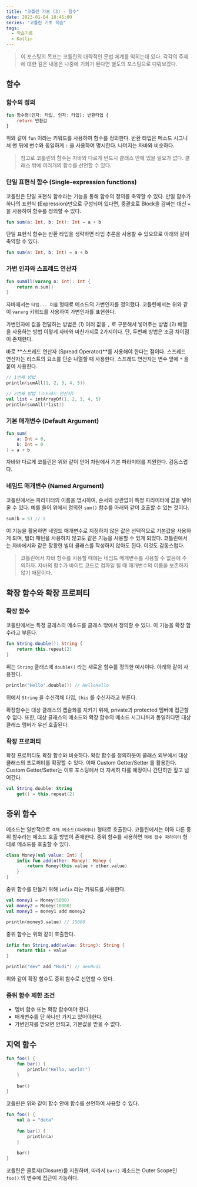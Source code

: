 ```yaml
---
title: "코틀린 기초 (3) - 함수"
date: 2023-01-04 18:45:00
series: "코틀린 기초 학습"
tags:
  - 학습기록
  - Kotlin
---
```


> 이 포스팅의 목표는 코틀린의 대략적인 문법 체계를 익히는데 있다. 각각의 주제에 대한 깊은 내용은 나중에 기회가 된다면 별도의 포스팅으로 다뤄보겠다.

## 함수

### 함수의 정의

```kotlin
fun 함수명(인자: 타입, 인자: 타입): 반환타입 {
	return 반환값
}
```

위와 같이 `fun` 이라는 키워드를 사용하여 함수를 정의한다. 반환 타입은 메소드 시그니쳐 맨 뒤에 변수와 동일하게 `:` 을 사용하여 명시한다. 나머지는 자바와 비슷하다. 

> 참고로 코틀린의 함수는 자바와 다르게 반드시 클래스 안에 있을 필요가 없다. 클래스 밖에 여러개의 함수를 선언할 수 있다.
> 

### 단일 표현식 함수 (**Single-expression functions)**

코틀린은 단일 표현식 함수라는 기능을 통해 함수의 정의를 축약할 수 있다. 만일 함수가 하나의 표현식 (Expression)만으로 구성되어 있다면, 중괄호로 Block을 감싸는 대신 `=` 을 사용하여 함수를 정의할 수 있다.

```kotlin
fun sum(a: Int, b: Int): Int = a + b
```

단일 표현식 함수는 반환 타입을 생략하면 타입 추론을 사용할 수 있으므로 아래와 같이 축약할 수 있다.

```kotlin
fun sum(a: Int, b: Int) = a + b
```

### 가변 인자와 스프레드 연산자

```kotlin
fun sumAll(vararg n: Int): Int {
    return n.sum()
}
```

자바에서는 `타입... 이름` 형태로 메소드의 가변인자를 정의했다. 코틀린에서는 위와 같이 `vararg` 키워드를 사용하여 가변인자를 표현한다.

가변인자에 값을 전달하는 방법은 (1) 여러 값을 `,` 로 구분해서 넣어주는 방법 (2) 배열을 사용하는 방법 이렇게 자바와 마찬가지로 2가지이다. 단, 두번째 방법은 조금 차이점이 존재한다.

바로 **스프레드 연산자 (Spread Operator)**를 사용해야 한다는 점이다. 스프레드 연산자는 리스트의 요소를 단순 나열할 때 사용한다. 스프레드 연산자는 변수 앞에 `*` 을 붙여 사용한다.

```kotlin
// 1번째 방법
println(sumAll(1, 2, 3, 4, 5))

// 2번째 방법 (스프레드 연산자)
val list = intArrayOf(1, 2, 3, 4, 5)
println(sumAll(*list))
```

### 기본 매개변수 (Default Argument)

```kotlin
fun sum(
    a: Int = 0,
    b: Int = 0
) = a + b
```

자바와 다르게 코틀린은 위와 같이 언어 차원에서 기본 파라미터를 지원한다. 감동스럽다.

### 네임드 매개변수 (Named Argument)

코틀린에서는 파라미터의 이름을 명시하여, 순서와 상관없이 특정 파라미터에 값을 넣어줄 수 있다. 예를 들어 위에서 정의한 `sum()` 함수를 아래와 같이 호출할 수 있는 것이다.

```kotlin
sum(b = 5) // 5
```

이 기능을 활용하면 네임드 매개변수로 지정하지 않은 값은 선택적으로 기본값을 사용하게 되며, 빌더 패턴을 사용하지 않고도 같은 기능을 사용할 수 있게 되었다. 코틀린에서는 자바에서와 같은 장황한 빌더 클래스를 작성하지 않아도 된다. 이것도 감동스럽다.

> 코틀린에서 자바 함수를 사용할 때에는 네임드 매개변수를 사용할 수 없음에 주의하자. 자바의 함수가 바이트 코드로 컴파일 될 때 매개변수의 이름을 보존하지 않기 때문이다.
> 

## 확장 함수와 확장 프로퍼티

### 확장 함수

코틀린에서는 특정 클래스의 메소드를 클래스 밖에서 정의할 수 있다. 이 기능을 확장 함수라고 부른다.

```kotlin
fun String.double(): String {
    return this.repeat(2)
}
```

위는 `String` 클래스에 `double()` 라는 새로운 함수를 정의한 예시이다. 아래와 같이 사용한다.

```kotlin
println("Hello".double()) // HelloHello
```

위에서 `String` 을 수신객체 타입, `this` 를 수신자라고 부른다.

확장함수는 대상 클래스의 캡슐화를 지키기 위해, private과 protected 멤버에 접근할 수 없다. 또한, 대상 클래스의 메소드와 확장 함수의 메소드 시그니처과 동일하다면 대상 클래스 멤버가 우선 호출된다.

### 확장 프로퍼티

확장 프로퍼티도 확장 함수와 비슷하다. 확장 함수를 정의하듯이 클래스 외부에서 대상 클래스의 프로퍼티를 확장할 수 있다. 이때 Custom Getter/Setter 를 활용한다. Custom Getter/Setter는 이후 포스팅에서 더 자세히 다룰 예정이니 간단히만 짚고 넘어간다.

```kotlin
val String.double: String
    get() = this.repeat(2)
```

## 중위 함수

메소드는 일반적으로 `객체.메소드(파라미터)` 형태로 호출한다. 코틀린에서는 이와 다른 중위 함수라는 메소드 호출 방법이 존재한다. 중위 함수를 사용하면 `객체 함수 파라미터` 형태로 메소드를 호출할 수 있다.

```kotlin
class Money(val value: Int) {
    infix fun add(other: Money): Money {
        return Money(this.value + other.value)
    }
}
```

중위 함수를 만들기 위해 `infix` 라는 키워드를 사용한다.

```kotlin
val money1 = Money(5000)
val money2 = Money(10000)
val money3 = money1 add money2

println(money3.value) // 15000
```

중위 함수는 위와 같이 호출한다.

```kotlin
infix fun String.add(value: String): String {
    return this + value
}

println("dev" add "Hudi") // devHudi
```

위와 같이 확장 함수도 중위 함수로 선언할 수 있다.

### 중위 함수 제한 조건

- 멤버 함수 또는 확장 함수여야 한다.
- 매개변수를 단 하나만 가지고 있어야한다.
- 가변인자를 받으면 안되고, 기본값을 받을 수 없다.

## 지역 함수

```kotlin
fun foo() {
    fun bar() {
        println("Hello, world!")
    }
    
    bar()
}
```

코틀린은 위와 같이 함수 안에 함수를 선언하여 사용할 수 있다.

```kotlin
fun foo() {
    val a = "data"
    
    fun bar() {
        println(a)
    }
    
    bar()
}
```

코틀린은 클로저(Closure)를 지원하며, 따라서 `bar()` 메소드는 Outer Scope인 `foo()` 의 변수에 접근이 가능하다.